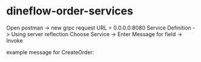 # dineflow-order-services

Open postman -> new grpc request
URL = 0.0.0.0:8080
Service Definition -> Using server reflection
Choose Service -> Enter Message for field -> Invoke

example message for CreateOrder:

